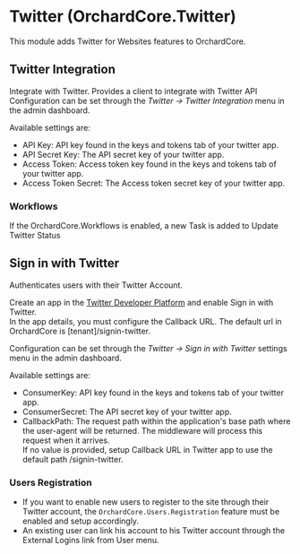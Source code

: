 # Twitter (OrchardCore.Twitter)

This module adds Twitter for Websites features to OrchardCore.

## Twitter Integration

Integrate with Twitter. Provides a client to integrate with Twitter API
Configuration can be set through the _Twitter -> Twitter Integration_ menu in the admin dashboard.

Available settings are:

- API Key: API key found in the keys and tokens tab of your twitter app.
- API Secret Key: The API secret key of your twitter app.
- Access Token: Access token key found in the keys and tokens tab of your twitter app.
- Access Token Secret: The Access token secret key of your twitter app.

### Workflows

If the OrchardCore.Workflows is enabled, a new Task is added to Update Twitter Status

## Sign in with Twitter

Authenticates users with their Twitter Account.

Create an app in the [Twitter Developer Platform](https://developer.twitter.com) and enable Sign in with Twitter.  
In the app details, you must configure the Callback URL. The default url in OrchardCore is [tenant]/signin-twitter.

Configuration can be set through the _Twitter -> Sign in with Twitter_ settings menu in the admin dashboard.

Available settings are:

- ConsumerKey: API key found in the keys and tokens tab of your twitter app.
- ConsumerSecret: The API secret key of your twitter app.
- CallbackPath: The request path within the application's base path where the user-agent will be returned. The middleware will process this request when it arrives.  
If no value is provided, setup Callback URL in Twitter app to use the default path /signin-twitter.

### Users Registration

- If you want to enable new users to register to the site through their Twitter account, the `OrchardCore.Users.Registration` feature must be enabled and setup accordingly.
- An existing user can link his account to his Twitter account through the External Logins link from User menu.
